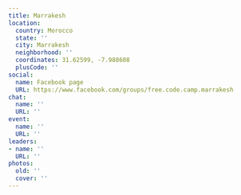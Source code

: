 ```yaml
---
title: Marrakesh
location:
  country: Morocco
  state: ''
  city: Marrakesh
  neighborhood: ''
  coordinates: 31.62599, -7.988608
  plusCode: ''
social:
  name: Facebook page
  URL: https://www.facebook.com/groups/free.code.camp.marrakesh
chat:
  name: ''
  URL: ''
event:
  name: ''
  URL: ''
leaders:
- name: ''
  URL: ''
photos:
  old: ''
  cover: ''
---
```

